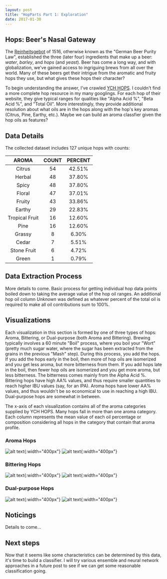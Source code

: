 ```yaml
---
layout: post
title: "HopParts Part 1: Exploration"
date: 2017-01-30
---
```


[aromaPCT-img]: https://github.com/jvahala/jvahala.github.io/blob/master/_posts/images/20170130/aroma-percent-oil-aromahops.png?raw=true "Aroma Hops by Percentage"
[bitteringPCT-img]: https://github.com/jvahala/jvahala.github.io/blob/master/_posts/images/20170130/aroma-percent-oil-bitteringhops.png?raw=true "Bittering Hops by Percentage"
[dualPCT-img]: https://github.com/jvahala/jvahala.github.io/blob/master/_posts/images/20170130/aroma-percent-oil-dualhops.png?raw=true "Dual-purpose Hops by Percentage"

[aroma-img]: https://github.com/jvahala/jvahala.github.io/blob/master/_posts/images/20170130/aroma-composition-oil-aromahops.png?raw=true "Aroma Hops by Composition"
[bittering-img]: https://github.com/jvahala/jvahala.github.io/blob/master/_posts/images/20170130/aroma-composition-oil-bitteringhops.png?raw=true "Bittering Hops by Composition"
[dual-img]: https://github.com/jvahala/jvahala.github.io/blob/master/_posts/images/20170130/aroma-composition-oil-dualhops.png?raw=true "Dual-purpose Hops by Composition" 


## Hops: Beer's Nasal Gateway
The [Reinheitsgebot](https://en.wikipedia.org/wiki/Reinheitsgebot) of 1516, otherwise known as the "German Beer Purity Law", established the three (later four) ingredients that make up a beer: *water*, *barley*, and *hops* (and *yeast*). Beer has come a long way, and with globalization, we've gained access to ingriguing brews from all over the world. Many of these beers get their intrigue from the aromatic and fruity hops they use, but what gives these hops their character? 

To begin understanding the answer, I've crawled [YCH HOPS](https://ychhops.com/varieties). I couldn't find a more complete hop resource in my many googlings. For each hop of their website, they give typical ranges for qualities like "Alpha Acid %", "Beta Acid %", and "Total Oil". More interestingly, they provide additional resolution about what oils are in the hops along with the hop's key aromas (Citrus, Pine, Earthy, etc.). Maybe we can build an aroma classfier given the hop oils as features? 

## Data Details
The collected dataset includes 127 unique hops with counts: 

|      AROMA     | COUNT | PERCENT |
|:--------------:|:-----:|:-------:|
| Citrus         |   54  |  42.51% |
| Herbal         |   48  |  37.80% |
| Spicy          |   48  |  37.80% |
| Floral         |   47  |  37.01% |
| Fruity         |   43  |  33.86% |
| Earthy         |   29  |  22.83% |
| Tropical Fruit |   16  |  12.60% |
| Pine           |   16  |  12.60% |
| Grassy         |   8   |  6.30%  |
| Cedar          |   7   |  5.51%  |
| Stone Fruit    |   6   |  4.72%  |
| Green          |   1   |  0.79%  |


## Data Extraction Process
More details to come. Basic process for getting individual hop data points boiled down to taking the average value of the hop oil ranges. An additional hop oil column *Unknown* was defined as whatever percent of the total oil is required to make all oil contributions sum to 100%. 

## Visualizations
Each visualization in this section is formed by one of three types of hops: Aroma, Bittering, or Dual-purpose (both Aroma and Bittering). Brewing typically involves a 60 minute "Boil" process, where you boil your "Wort" (pretty much sugar water, where the sugar has been extracted from the grains in the previous "Mash" step). During this process, you add the hops. If you add the hops early in the boil, then more of hop oils are isomerized and you get less aroma, but more bitterness from them. If you add hops late in the boil, then fewer hop oils are isomerized and you get more aroma, but less bitterness. The bitterness comes mainly from the Alpha Acid %. Bittering hops have high AA% values, and thus require smaller quantities to reach higher IBU values (say, for an IPA). Aroma hops have lower AA% values, and thus wouldn't be so economical to use in reaching a high IBU. Dual-purpose hops are somewhat in between. 

The x-axis of each visualization contains all of the aroma categories supplied by YCH HOPS. Many hops fall in more than one aroma category. Each column represents the mean value of each oil percentage or composition considering all hops in the category that contain that aroma profile. 

### Aroma Hops
![alt text][aromaPCT-img]{:width="400px"}
![alt text][aroma-img]{:width="400px"}

### Bittering Hops
![alt text][bitteringPCT-img]{:width="400px"}
![alt text][bittering-img]{:width="400px"}

### Dual-purpose Hops
![alt text][dualPCT-img]{:width="400px"}
![alt text][dual-img]{:width="400px"}


## Noticings
Details to come...

## Next steps
Now that it seems like some characteristics can be determined by this data, it's time to build a classifier. I will try various ensemble and neural network approaches in a future post to see if we can get some reasonable classification going. 
